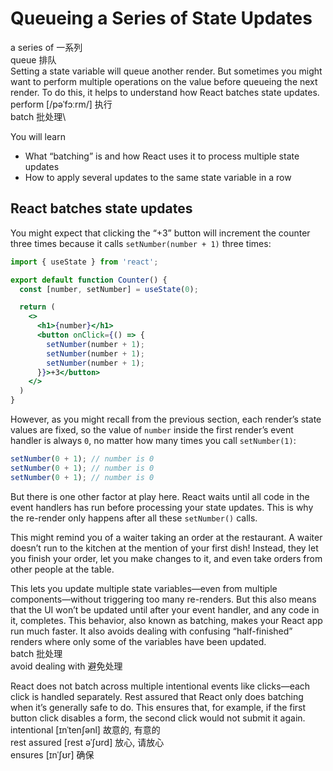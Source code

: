 # Queueing a Series of State Updates

a series of 一系列\
queue 排队\
Setting a state variable will queue another render. But sometimes you might want to perform multiple operations on the value before queueing the next render. To do this, it helps to understand how React batches state updates.\
perform [/pəˈfɔːrm/] 执行\
batch 批处理\

You will learn
- What “batching” is and how React uses it to process multiple state updates
- How to apply several updates to the same state variable in a row

## React batches state updates
You might expect that clicking the “+3” button will increment the counter three times because it calls `setNumber(number + 1)` three times:
```jsx
import { useState } from 'react';

export default function Counter() {
  const [number, setNumber] = useState(0);

  return (
    <>
      <h1>{number}</h1>
      <button onClick={() => {
        setNumber(number + 1);
        setNumber(number + 1);
        setNumber(number + 1);
      }}>+3</button>
    </>
  )
}
```
However, as you might recall from the previous section, each render’s state values are fixed, so the value of `number` inside the first render’s event handler is always `0`, no matter how many times you call `setNumber(1)`:
```jsx
setNumber(0 + 1); // number is 0
setNumber(0 + 1); // number is 0
setNumber(0 + 1); // number is 0
```
But there is one other factor at play here. React waits until all code in the event handlers has run before processing your state updates. This is why the re-render only happens after all these `setNumber()` calls.

This might remind you of a waiter taking an order at the restaurant. A waiter doesn’t run to the kitchen at the mention of your first dish! Instead, they let you finish your order, let you make changes to it, and even take orders from other people at the table.

This lets you update multiple state variables—even from multiple components—without triggering too many re-renders. But this also means that the UI won’t be updated until after your event handler, and any code in it, completes. This behavior, also known as batching, makes your React app run much faster. It also avoids dealing with confusing “half-finished” renders where only some of the variables have been updated.\
batch 批处理\
avoid dealing with 避免处理

React does not batch across multiple intentional events like clicks—each click is handled separately. Rest assured that React only does batching when it’s generally safe to do. This ensures that, for example, if the first button click disables a form, the second click would not submit it again.\
intentional [ɪnˈtenʃənl] 故意的, 有意的\
rest assured [rest əˈʃʊrd] 放心, 请放心\
ensures [ɪnˈʃʊr] 确保
